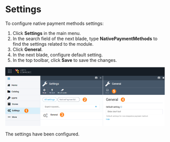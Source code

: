 # Settings

To configure native payment methods settings:

1. Click **Settings** in the main menu.
1. In the search field of the next blade, type **NativePaymentMethods** to find the settings related to the module.
1. Click **General**. 
1. In the next blade, configure default setting.
1. In the top toolbar, click **Save** to save the changes.

![Settings](media/settings.png)

The settings have been configured.
